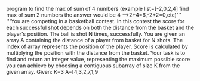 program to find the max of sum of 4 numbers (example list=[-2,0,2,4] find max of sum 2 numbers
the answer would be 4 -->2+4=6,-2+2=0,etc)'''
'''You are competing in a basketball contest. In this contest the score for each 
successful shot depends on both the distance from the basket and the player's 
position. The ball is shot N times, successfully. You are given an array A containing the 
distance of a player from basket for N shots. The index of array represents 
the position of the player. Score is calculated by multiplying the position with the 
distance from the basket.
Your task is to find and return an integer value, representing the maximum possible 
score you can achieve by choosing a contiguous subarray of size K from the given 
array.
Given: 
K=3
A=[4,3,2,7,1,9
